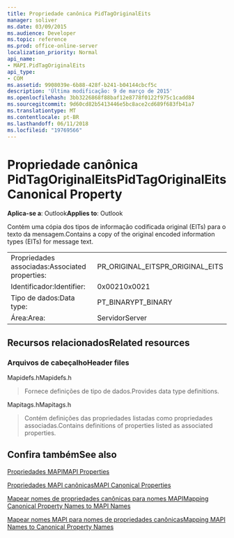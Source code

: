 ```yaml
---
title: Propriedade canônica PidTagOriginalEits
manager: soliver
ms.date: 03/09/2015
ms.audience: Developer
ms.topic: reference
ms.prod: office-online-server
localization_priority: Normal
api_name:
- MAPI.PidTagOriginalEits
api_type:
- COM
ms.assetid: 9908039e-6b88-428f-b241-b04144cbcf5c
description: 'Última modificação: 9 de março de 2015'
ms.openlocfilehash: 3bb3226868f88baf12e8778f0122f975c1cadd84
ms.sourcegitcommit: 9d60cd82b5413446e5bc8ace2cd689f683fb41a7
ms.translationtype: MT
ms.contentlocale: pt-BR
ms.lasthandoff: 06/11/2018
ms.locfileid: "19769566"
---
```

# <a name="pidtagoriginaleits-canonical-property"></a><span data-ttu-id="93342-103">Propriedade canônica PidTagOriginalEits</span><span class="sxs-lookup"><span data-stu-id="93342-103">PidTagOriginalEits Canonical Property</span></span>

  
  
<span data-ttu-id="93342-104">**Aplica-se a**: Outlook</span><span class="sxs-lookup"><span data-stu-id="93342-104">**Applies to**: Outlook</span></span> 
  
<span data-ttu-id="93342-105">Contém uma cópia dos tipos de informação codificada original (EITs) para o texto da mensagem.</span><span class="sxs-lookup"><span data-stu-id="93342-105">Contains a copy of the original encoded information types (EITs) for message text.</span></span>
  
|||
|:-----|:-----|
|<span data-ttu-id="93342-106">Propriedades associadas:</span><span class="sxs-lookup"><span data-stu-id="93342-106">Associated properties:</span></span>  <br/> |<span data-ttu-id="93342-107">PR_ORIGINAL_EITS</span><span class="sxs-lookup"><span data-stu-id="93342-107">PR_ORIGINAL_EITS</span></span>  <br/> |
|<span data-ttu-id="93342-108">Identificador:</span><span class="sxs-lookup"><span data-stu-id="93342-108">Identifier:</span></span>  <br/> |<span data-ttu-id="93342-109">0x0021</span><span class="sxs-lookup"><span data-stu-id="93342-109">0x0021</span></span>  <br/> |
|<span data-ttu-id="93342-110">Tipo de dados:</span><span class="sxs-lookup"><span data-stu-id="93342-110">Data type:</span></span>  <br/> |<span data-ttu-id="93342-111">PT_BINARY</span><span class="sxs-lookup"><span data-stu-id="93342-111">PT_BINARY</span></span>  <br/> |
|<span data-ttu-id="93342-112">Área:</span><span class="sxs-lookup"><span data-stu-id="93342-112">Area:</span></span>  <br/> |<span data-ttu-id="93342-113">Servidor</span><span class="sxs-lookup"><span data-stu-id="93342-113">Server</span></span>  <br/> |
   
## <a name="related-resources"></a><span data-ttu-id="93342-114">Recursos relacionados</span><span class="sxs-lookup"><span data-stu-id="93342-114">Related resources</span></span>

### <a name="header-files"></a><span data-ttu-id="93342-115">Arquivos de cabeçalho</span><span class="sxs-lookup"><span data-stu-id="93342-115">Header files</span></span>

<span data-ttu-id="93342-116">Mapidefs.h</span><span class="sxs-lookup"><span data-stu-id="93342-116">Mapidefs.h</span></span>
  
> <span data-ttu-id="93342-117">Fornece definições de tipo de dados.</span><span class="sxs-lookup"><span data-stu-id="93342-117">Provides data type definitions.</span></span>
    
<span data-ttu-id="93342-118">Mapitags.h</span><span class="sxs-lookup"><span data-stu-id="93342-118">Mapitags.h</span></span>
  
> <span data-ttu-id="93342-119">Contém definições das propriedades listadas como propriedades associadas.</span><span class="sxs-lookup"><span data-stu-id="93342-119">Contains definitions of properties listed as associated properties.</span></span>
    
## <a name="see-also"></a><span data-ttu-id="93342-120">Confira também</span><span class="sxs-lookup"><span data-stu-id="93342-120">See also</span></span>



[<span data-ttu-id="93342-121">Propriedades MAPI</span><span class="sxs-lookup"><span data-stu-id="93342-121">MAPI Properties</span></span>](mapi-properties.md)
  
[<span data-ttu-id="93342-122">Propriedades MAPI canônicas</span><span class="sxs-lookup"><span data-stu-id="93342-122">MAPI Canonical Properties</span></span>](mapi-canonical-properties.md)
  
[<span data-ttu-id="93342-123">Mapear nomes de propriedades canônicas para nomes MAPI</span><span class="sxs-lookup"><span data-stu-id="93342-123">Mapping Canonical Property Names to MAPI Names</span></span>](mapping-canonical-property-names-to-mapi-names.md)
  
[<span data-ttu-id="93342-124">Mapear nomes MAPI para nomes de propriedades canônicas</span><span class="sxs-lookup"><span data-stu-id="93342-124">Mapping MAPI Names to Canonical Property Names</span></span>](mapping-mapi-names-to-canonical-property-names.md)

